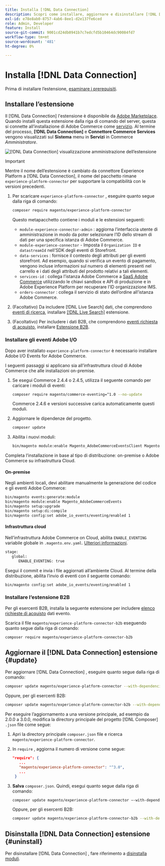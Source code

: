 ```yaml
---
title: Installa [!DNL Data Connection]
description: Scopri come installare, aggiornare e disinstallare [!DNL Data Connection] estensione da Adobe Commerce.
exl-id: e78e8ab0-8757-4ab6-8ee1-d2e137fe6ced
role: Admin, Developer
feature: Install
source-git-commit: 9001cd24db0941b7c7edcfd5b10464dc90084fd7
workflow-type: tm+mt
source-wordcount: '481'
ht-degree: 0%

---
```


# Installa [!DNL Data Connection]

Prima di installare l’estensione, [esaminare i prerequisiti](overview.md#prereqs).

## Installare l’estensione

Il [!DNL Data Connection] l&#39;estensione è disponibile da [Adobe Marketplace](https://commercemarketplace.adobe.com/magento-experience-platform-connector.html). Quando installi questa estensione dalla riga di comando del server, questa si connette all’installazione di Adobe Commerce come [servizio](../landing/saas.md). Al termine del processo, **[!DNL Data Connection]** e **Connettore Commerce Services** vengono visualizzati sul **Sistema** menu in **Servizi** in Commerce _Amministratore_.

![[!DNL Data Connection] visualizzazione amministrazione dell’estensione](assets/epc-adminui.png)

>[!IMPORTANT]
>
>Mentre il nome dell’estensione è cambiato da connettore Experience Platform a [!DNL Data Connection], il nome del pacchetto rimane `experience-platform-connector` per supportare la compatibilità con le versioni precedenti.

1. Per scaricare `experience-platform-connector` , eseguire quanto segue dalla riga di comando:

   ```bash
   composer require magento/experience-platform-connector
   ```

   Questo metapacchetto contiene i moduli e le estensioni seguenti:

   * `module-experience-connector-admin` : aggiorna l’interfaccia utente di amministrazione in modo da poter selezionare l’ID dello stream di dati per una specifica istanza di Adobe Commerce.
   * `module-experience-connector` - Imposta il `Organization ID` e `datastreamId` nell’SDK degli eventi di Storefront.
   * `data-services` : fornisce il contesto degli attributi per gli eventi storefront. Ad esempio, quando si verifica un evento di pagamento, vengono incluse informazioni sul numero di elementi presenti nel carrello e i dati degli attributi del prodotto relativi a tali elementi.
   * `services-id` : collega l’istanza Adobe Commerce a [SaaS Adobe Commerce](../landing/saas.md) utilizzando le chiavi sandbox e API di produzione e in Adobe Experience Platform per recuperare l’ID organizzazione IMS.
   * `orders-connector` : collega il servizio di stato dell’ordine all’istanza Adobe Commerce.

1. (Facoltativo) Da includere [!DNL Live Search] dati, che comprendono [eventi di ricerca](events.md#search-events), installare [[!DNL Live Search]](../live-search/install.md) estensione.

1. (Facoltativo) Per includere i dati B2B, che comprendono [eventi richiesta di acquisto](events.md#b2b-events), installare [Estensione B2B](#install-the-b2b-extension).

### Installare gli eventi Adobe I/O

Dopo aver installato `experience-platform-connector` è necessario installare Adobe I/O Events for Adobe Commerce.

I seguenti passaggi si applicano sia all’infrastruttura cloud di Adobe Commerce che alle installazioni on-premise.

1. Se esegui Commerce 2.4.4 o 2.4.5, utilizza il seguente comando per caricare i moduli di eventi:

   ```bash
   composer require magento/commerce-eventing=^1.0 --no-update
   ```

   Commerce 2.4.6 e versioni successive carica automaticamente questi moduli.

1. Aggiornare le dipendenze del progetto.

   ```bash
   composer update
   ```

1. Abilita i nuovi moduli:

   ```bash
   bin/magento module:enable Magento_AdobeCommerceEventsClient Magento_AdobeCommerceEventsGenerator Magento_AdobeIoEventsClient Magento_AdobeCommerceOutOfProcessExtensibility
   ```

Completa l’installazione in base al tipo di distribuzione: on-premise o Adobe Commerce su infrastruttura Cloud.

#### On-premise

Negli ambienti locali, devi abilitare manualmente la generazione del codice e gli eventi Adobe Commerce:

```bash
bin/magento events:generate:module
bin/magento module:enable Magento_AdobeCommerceEvents
bin/magento setup:upgrade
bin/magento setup:di:compile
bin/magento config:set adobe_io_events/eventing/enabled 1
```

#### Infrastruttura cloud

Nell’infrastruttura Adobe Commerce on Cloud, abilita `ENABLE_EVENTING` variabile globale in `.magento.env.yaml`. [Ulteriori informazioni](https://experienceleague.adobe.com/docs/commerce-cloud-service/user-guide/configure/env/stage/variables-global.html#enable_eventing).

```bash
stage:
   global:
      ENABLE_EVENTING: true
```

Esegui il commit e invia i file aggiornati all’ambiente Cloud. Al termine della distribuzione, abilita l’invio di eventi con il seguente comando:

```bash
bin/magento config:set adobe_io_events/eventing/enabled 1
```

### Installare l’estensione B2B

Per gli esercenti B2B, installa la seguente estensione per includere [elenco richieste di acquisto](events.md#b2b-events) dati evento.

Scarica il file `magento/experience-platform-connector-b2b` eseguendo quanto segue dalla riga di comando:

```bash
composer require magento/experience-platform-connector-b2b
```

## Aggiornare il [!DNL Data Connection] estensione {#update}

Per aggiornare [!DNL Data Connection] , eseguire quanto segue dalla riga di comando:

```bash
composer update magento/experience-platform-connector --with-dependencies
```

Oppure, per gli esercenti B2B:

```bash
composer update magento/experience-platform-connector-b2b --with-dependencies
```

Per eseguire l’aggiornamento a una versione principale, ad esempio da 2.0.0 a 3.0.0, modifica la directory principale del progetto [!DNL Composer] `.json` file come segue:

1. Apri la directory principale `composer.json` file e ricerca `magento/experience-platform-connector`.

1. In `require` , aggiorna il numero di versione come segue:

   ```json
   "require": {
      ...
      "magento/experience-platform-connector": "^3.0",
      ...
    }
   ```

1. **Salva** `composer.json`. Quindi, esegui quanto segue dalla riga di comando:

   ```bash
   composer update magento/experience-platform-connector –-with-dependencies
   ```

   Oppure, per gli esercenti B2B:

   ```bash
   composer update magento/experience-platform-connector-b2b --with-dependencies
   ```

## Disinstalla [!DNL Data Connection] estensione {#uninstall}

Per disinstallare [!DNL Data Connection] , fare riferimento a [disinstalla moduli](https://experienceleague.adobe.com/docs/commerce-operations/installation-guide/tutorials/uninstall-modules.html).

